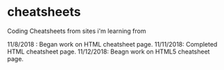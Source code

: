 # cheatsheets
Coding Cheatsheets from sites i'm learning from

11/8/2018 : Began work on HTML cheatsheet page.
11/11/2018: Completed HTML cheatsheet page.
11/12/2018: Beagn work on HTML5 cheatsheet page.
